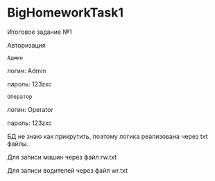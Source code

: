 # BigHomeworkTask1
Итоговое задание №1 

Авторизация 

    Админ 

логин: Admin

пароль: 123zxc

    Оператор

логин: Operator

пароль: 123zxc



БД не знаю как прикрутить, поэтому логика реализована через txt файлы.

Для записи машин через файл rw.txt

Для записи водителей через файл wr.txt
